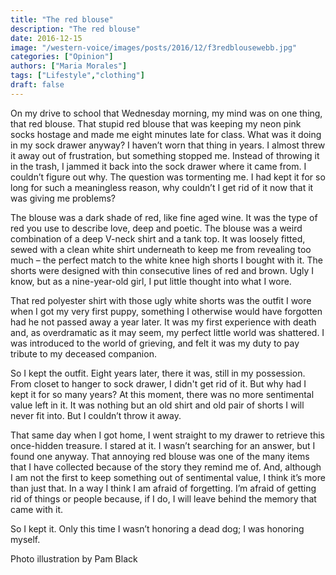 ```yaml
---
title: "The red blouse"
description: "The red blouse"
date: 2016-12-15
image: "/western-voice/images/posts/2016/12/f3redblousewebb.jpg"
categories: ["Opinion"]
authors: ["Maria Morales"]
tags: ["Lifestyle","clothing"]
draft: false
---
```

On my drive to school that Wednesday morning, my mind was on one thing, that red blouse. That stupid red blouse that was keeping my neon pink socks hostage and made me eight minutes late for class. What was it doing in my sock drawer anyway? I haven’t worn that thing in years. I almost threw it away out of frustration, but something stopped me. Instead of throwing it in the trash, I jammed it back into the sock drawer where it came from. I couldn’t figure out why. The question was tormenting me. I had kept it for so long for such a meaningless reason, why couldn’t I get rid of it now that it was giving me problems?

The blouse was a dark shade of red, like fine aged wine. It was the type of red you use to describe love, deep and poetic. The blouse was a weird combination of a deep V-neck shirt and a tank top. It was loosely fitted, sewed with a clean white shirt underneath to keep me from revealing too much – the perfect match to the white knee high shorts I bought with it. The shorts were designed with thin consecutive lines of red and brown. Ugly I know, but as a nine-year-old girl, I put little thought into what I wore.

That red polyester shirt with those ugly white shorts was the outfit I wore when I got my very first puppy, something I otherwise would have forgotten had he not passed away a year later. It was my first experience with death and, as overdramatic as it may seem, my perfect little world was shattered. I was introduced to the world of grieving, and felt it was my duty to pay tribute to my deceased companion.

So I kept the outfit. Eight years later, there it was, still in my possession. From closet to hanger to sock drawer, I didn't get rid of it. But why had I kept it for so many years? At this moment, there was no more sentimental value left in it. It was nothing but an old shirt and old pair of shorts I will never fit into. But I couldn’t throw it away.

That same day when I got home, I went straight to my drawer to retrieve this once-hidden treasure. I stared at it. I wasn’t searching for an answer, but I found one anyway. That annoying red blouse was one of the many items that I have collected because of the story they remind me of. And, although I am not the first to keep something out of sentimental value, I think it’s more than just that. In a way I think I am afraid of forgetting. I’m afraid of getting rid of things or people because, if I do, I will leave behind the memory that came with it.

So I kept it. Only this time I wasn’t honoring a dead dog; I was honoring myself.

Photo illustration by Pam Black